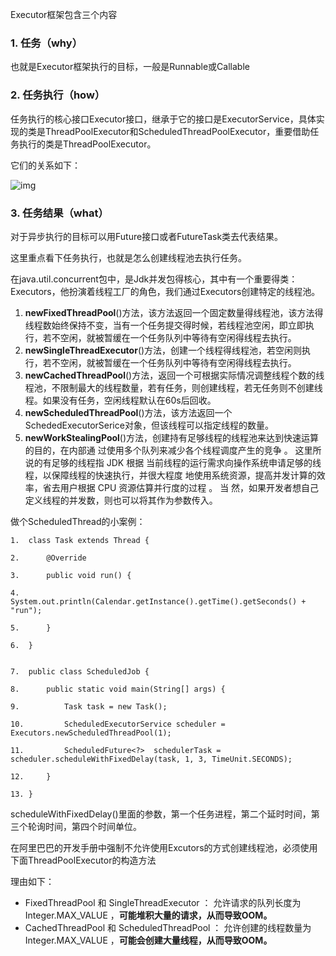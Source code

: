 Executor框架包含三个内容

### 1. 任务（why）

也就是Executor框架执行的目标，一般是Runnable或Callable



### 2. 任务执行（how）

任务执行的核心接口Executor接口，继承于它的接口是ExecutorService，具体实现的类是ThreadPoolExecutor和ScheduledThreadPoolExecutor，重要借助任务执行的类是ThreadPoolExecutor。



它们的关系如下：

![img](http://pcc.huitogo.club/b33775e320f54c267ad183f718d4f467)



### 3. 任务结果（what）

对于异步执行的目标可以用Future接口或者FutureTask类去代表结果。



这里重点看下任务执行，也就是怎么创建线程池去执行任务。

在java.util.concurrent包中，是Jdk并发包得核心，其中有一个重要得类：Executors，他扮演着线程工厂的角色，我们通过Executors创建特定的线程池。

1. **newFixedThreadPool**()方法，该方法返回一个固定数量得线程池，该方法得线程数始终保持不变，当有一个任务提交得时候，若线程池空闲，即立即执行，若不空闲，就被暂缓在一个任务队列中等待有空闲得线程去执行。
2. **newSingleThreadExecutor**()方法，创建一个线程得线程池，若空闲则执行，若不空闲，就被暂缓在一个任务队列中等待有空闲得线程去执行。
3. **newCachedThreadPool**()方法，返回一个可根据实际情况调整线程个数的线程池，不限制最大的线程数量，若有任务，则创建线程，若无任务则不创建线程。如果没有任务，空闲线程默认在60s后回收。
4. **newScheduledThreadPool**()方法，该方法返回一个SchededExecutorSerice对象，但该线程可以指定线程的数量。
5. **newWorkStealingPool**()方法，创建持有足够线程的线程池来达到快速运算的目的，在内部通 过使用多个队列来减少各个线程调度产生的竞争 。 这里所说的有足够的线程指 JDK 根据 当前线程的运行需求向操作系统申请足够的线程，以保障线程的快速执行，并很大程度 地使用系统资源，提高并发计算的效率，省去用户根据 CPU 资源估算并行度的过程 。 当 然，如果开发者想自己定义线程的并发数，则也可以将其作为参数传入。



做个ScheduledThread的小案例：

```
1.  class Task extends Thread {  

2.      @Override  

3.      public void run() {  

4.          System.out.println(Calendar.getInstance().getTime().getSeconds() + "run");  

5.      }  

6.  }  


7.  public class ScheduledJob {  

8.      public static void main(String[] args) {  

9.          Task task = new Task();  

10.         ScheduledExecutorService scheduler = Executors.newScheduledThreadPool(1);  

11.         ScheduledFuture<?>  schedulerTask = scheduler.scheduleWithFixedDelay(task, 1, 3, TimeUnit.SECONDS);  

12.     }  

13. }  
```

scheduleWithFixedDelay()里面的参数，第一个任务进程，第二个延时时间，第三个轮询时间，第四个时间单位。



在阿里巴巴的开发手册中强制不允许使用Excutors的方式创建线程池，必须使用下面ThreadPoolExecutor的构造方法

理由如下：

- FixedThreadPool 和 SingleThreadExecutor ： 允许请求的队列长度为 Integer.MAX_VALUE ，**可能堆积大量的请求，从而导致OOM。**
- CachedThreadPool 和 ScheduledThreadPool ： 允许创建的线程数量为 Integer.MAX_VALUE ，**可能会创建大量线程，从而导致OOM。**